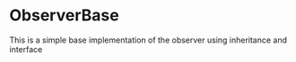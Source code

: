 # ObserverBase
This is a simple base implementation of the observer using inheritance and interface
